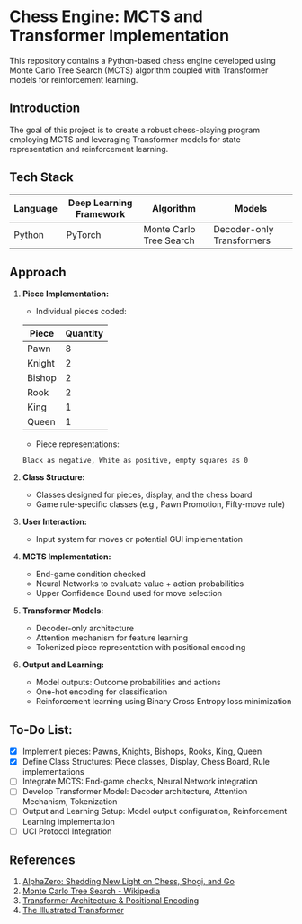 # Chess Engine: MCTS and Transformer Implementation

This repository contains a Python-based chess engine developed using Monte Carlo Tree Search (MCTS) algorithm coupled with Transformer models for reinforcement learning.

## Introduction

The goal of this project is to create a robust chess-playing program employing MCTS and leveraging Transformer models for state representation and reinforcement learning.

## Tech Stack

| **Language**              | **Deep Learning Framework** | **Algorithm**               | **Models**                    |
|---------------------------|-----------------------------|-----------------------------|-------------------------------|
| Python                    | PyTorch                     | Monte Carlo Tree Search     | Decoder-only Transformers     |

## Approach

1. **Piece Implementation:**
    - Individual pieces coded:
    
    | Piece   | Quantity |
    |---------|----------|
    | Pawn    | 8        |
    | Knight  | 2        |
    | Bishop  | 2        |
    | Rook    | 2        |
    | King    | 1        |
    | Queen   | 1        |

    - Piece representations: 
    ```
    Black as negative, White as positive, empty squares as 0
    ```

2. **Class Structure:**
    - Classes designed for pieces, display, and the chess board
    - Game rule-specific classes (e.g., Pawn Promotion, Fifty-move rule)

3. **User Interaction:**
    - Input system for moves or potential GUI implementation

4. **MCTS Implementation:**
    - End-game condition checked
    - Neural Networks to evaluate value + action probabilities
    - Upper Confidence Bound used for move selection

5. **Transformer Models:**
    - Decoder-only architecture
    - Attention mechanism for feature learning
    - Tokenized piece representation with positional encoding

6. **Output and Learning:**
    - Model outputs: Outcome probabilities and actions
    - One-hot encoding for classification
    - Reinforcement learning using Binary Cross Entropy loss minimization

## To-Do List:

- [x] Implement pieces: Pawns, Knights, Bishops, Rooks, King, Queen
- [x] Define Class Structures: Piece classes, Display, Chess Board, Rule implementations
- [ ] Integrate MCTS: End-game checks, Neural Network integration
- [ ] Develop Transformer Model: Decoder architecture, Attention Mechanism, Tokenization
- [ ] Output and Learning Setup: Model output configuration, Reinforcement Learning implementation
- [ ] UCI Protocol Integration

## References

1. [AlphaZero: Shedding New Light on Chess, Shogi, and Go](https://deepmind.google/discover/blog/alphazero-shedding-new-light-on-chess-shogi-and-go/)
2. [Monte Carlo Tree Search - Wikipedia](https://en.wikipedia.org/wiki/Monte_Carlo_tree_search)
3. [Transformer Architecture & Positional Encoding](https://kazemnejad.com/blog/transformer_architecture_positional_encoding/)
4. [The Illustrated Transformer](https://jalammar.github.io/illustrated-transformer/)
